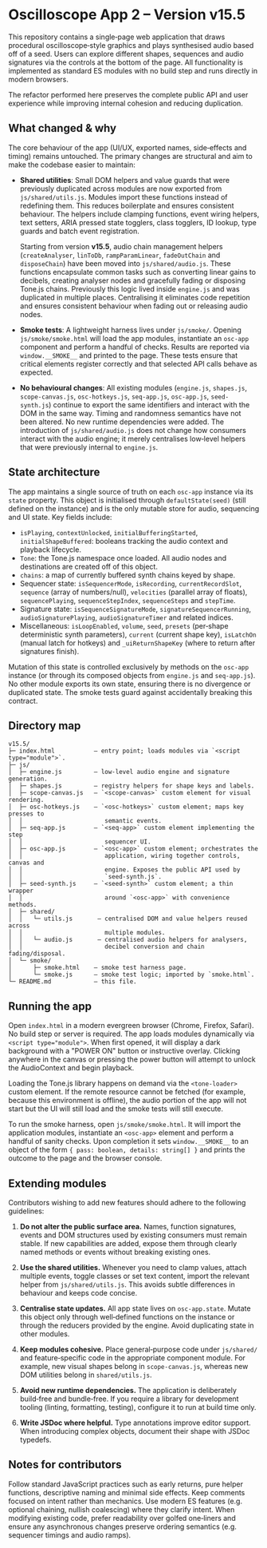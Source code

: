 # Oscilloscope App 2 – Version v15.5

This repository contains a single‑page web application that draws procedural
oscilloscope‑style graphics and plays synthesised audio based off of a seed.
Users can explore different shapes, sequences and audio signatures via the
controls at the bottom of the page. All functionality is implemented as
standard ES modules with no build step and runs directly in modern
browsers.

The refactor performed here preserves the complete public API and user
experience while improving internal cohesion and reducing duplication.

## What changed & why

The core behaviour of the app (UI/UX, exported names, side‑effects and
timing) remains untouched. The primary changes are structural and aim to
make the codebase easier to maintain:

- **Shared utilities**: Small DOM helpers and value guards that were
  previously duplicated across modules are now exported from
  `js/shared/utils.js`. Modules import these functions instead of
  redefining them. This reduces boilerplate and ensures consistent
  behaviour. The helpers include clamping functions, event wiring helpers,
  text setters, ARIA pressed state togglers, class togglers, ID lookup,
  type guards and batch event registration.

  Starting from version **v15.5**, audio chain management helpers
  (`createAnalyser`, `linToDb`, `rampParamLinear`, `fadeOutChain` and
  `disposeChain`) have been moved into `js/shared/audio.js`. These
  functions encapsulate common tasks such as converting linear gains to
  decibels, creating analyser nodes and gracefully fading or disposing
  Tone.js chains. Previously this logic lived inside `engine.js` and
  was duplicated in multiple places. Centralising it eliminates code
  repetition and ensures consistent behaviour when fading out or
  releasing audio nodes.

- **Smoke tests**: A lightweight harness lives under `js/smoke/`. Opening
  `js/smoke/smoke.html` will load the app modules, instantiate an
  `osc-app` component and perform a handful of checks. Results are
  reported via `window.__SMOKE__` and printed to the page. These tests
  ensure that critical elements register correctly and that selected API
  calls behave as expected.

- **No behavioural changes**: All existing modules (`engine.js`,
  `shapes.js`, `scope-canvas.js`, `osc-hotkeys.js`, `seq-app.js`,
  `osc-app.js`, `seed-synth.js`) continue to export the same identifiers
  and interact with the DOM in the same way. Timing and randomness
  semantics have not been altered. No new runtime dependencies were
  added.
  The introduction of `js/shared/audio.js` does not change how
  consumers interact with the audio engine; it merely centralises
  low‑level helpers that were previously internal to `engine.js`.

## State architecture

The app maintains a single source of truth on each `osc-app` instance via
its `state` property. This object is initialised through
`defaultState(seed)` (still defined on the instance) and is the only
mutable store for audio, sequencing and UI state. Key fields include:

- `isPlaying`, `contextUnlocked`, `initialBufferingStarted`,
  `initialShapeBuffered`: booleans tracking the audio context and playback
  lifecycle.
- `Tone`: the Tone.js namespace once loaded. All audio nodes and
  destinations are created off of this object.
- `chains`: a map of currently buffered synth chains keyed by shape.
- Sequencer state: `isSequencerMode`, `isRecording`, `currentRecordSlot`,
  `sequence` (array of numbers/null), `velocities` (parallel array of
  floats), `sequencePlaying`, `sequenceStepIndex`, `sequenceSteps` and
  `stepTime`.
- Signature state: `isSequenceSignatureMode`, `signatureSequencerRunning`,
  `audioSignaturePlaying`, `audioSignatureTimer` and related indices.
- Miscellaneous: `isLoopEnabled`, `volume`, `seed`, `presets` (per‑shape
  deterministic synth parameters), `current` (current shape key),
  `isLatchOn` (manual latch for hotkeys) and `_uiReturnShapeKey` (where
  to return after signatures finish).

Mutation of this state is controlled exclusively by methods on the
`osc-app` instance (or through its composed objects from `engine.js` and
`seq-app.js`). No other module exports its own state, ensuring there is
no divergence or duplicated state. The smoke tests guard against
accidentally breaking this contract.

## Directory map

```
v15.5/
├─ index.html           – entry point; loads modules via `<script type="module">`.
├─ js/
│  ├─ engine.js         – low‑level audio engine and signature generation.
│  ├─ shapes.js         – registry helpers for shape keys and labels.
│  ├─ scope-canvas.js   – `<scope-canvas>` custom element for visual rendering.
│  ├─ osc-hotkeys.js    – `<osc-hotkeys>` custom element; maps key presses to
│  │                       semantic events.
│  ├─ seq-app.js        – `<seq-app>` custom element implementing the step
│  │                       sequencer UI.
│  ├─ osc-app.js        – `<osc-app>` custom element; orchestrates the
│  │                       application, wiring together controls, canvas and
│  │                       engine. Exposes the public API used by
│  │                       `seed-synth.js`.
│  ├─ seed-synth.js     – `<seed-synth>` custom element; a thin wrapper
│  │                       around `<osc-app>` with convenience methods.
│  ├─ shared/
│  │   └─ utils.js       – centralised DOM and value helpers reused across
│  │                       multiple modules.
│  │   └─ audio.js       – centralised audio helpers for analysers,
│  │                       decibel conversion and chain fading/disposal.
│  └─ smoke/
│      ├─ smoke.html    – smoke test harness page.
│      └─ smoke.js      – smoke test logic; imported by `smoke.html`.
└─ README.md            – this file.
```

## Running the app

Open `index.html` in a modern evergreen browser (Chrome, Firefox, Safari).
No build step or server is required. The app loads modules dynamically
via `<script type="module">`. When first opened, it will display a dark
background with a "POWER ON" button or instructive overlay. Clicking
anywhere in the canvas or pressing the power button will attempt to
unlock the AudioContext and begin playback.

Loading the Tone.js library happens on demand via the `<tone-loader>`
custom element. If the remote resource cannot be fetched (for example,
because this environment is offline), the audio portion of the app will
not start but the UI will still load and the smoke tests will still
execute.

To run the smoke harness, open `js/smoke/smoke.html`. It will import the
application modules, instantiate an `<osc-app>` element and perform a
handful of sanity checks. Upon completion it sets `window.__SMOKE__` to
an object of the form `{ pass: boolean, details: string[] }` and prints
the outcome to the page and the browser console.

## Extending modules

Contributors wishing to add new features should adhere to the following
guidelines:

1. **Do not alter the public surface area.** Names, function
   signatures, events and DOM structures used by existing consumers must
   remain stable. If new capabilities are added, expose them through
   clearly named methods or events without breaking existing ones.

2. **Use the shared utilities.** Whenever you need to clamp values,
   attach multiple events, toggle classes or set text content, import
   the relevant helper from `js/shared/utils.js`. This avoids subtle
   differences in behaviour and keeps code concise.

3. **Centralise state updates.** All app state lives on
   `osc-app.state`. Mutate this object only through well‑defined
   functions on the instance or through the reducers provided by the
   engine. Avoid duplicating state in other modules.

4. **Keep modules cohesive.** Place general‑purpose code under
   `js/shared/` and feature‑specific code in the appropriate component
   module. For example, new visual shapes belong in
   `scope-canvas.js`, whereas new DOM utilities belong in
   `shared/utils.js`.

5. **Avoid new runtime dependencies.** The application is deliberately
   build‑free and bundle‑free. If you require a library for development
   tooling (linting, formatting, testing), configure it to run at build
   time only.

6. **Write JSDoc where helpful.** Type annotations improve editor
   support. When introducing complex objects, document their shape with
   JSDoc typedefs.

## Notes for contributors

Follow standard JavaScript practices such as early returns, pure helper
functions, descriptive naming and minimal side effects. Keep comments
focused on intent rather than mechanics. Use modern ES features (e.g.
optional chaining, nullish coalescing) where they clarify intent. When
modifying existing code, prefer readability over golfed one‑liners and
ensure any asynchronous changes preserve ordering semantics (e.g.
sequencer timings and audio ramps).